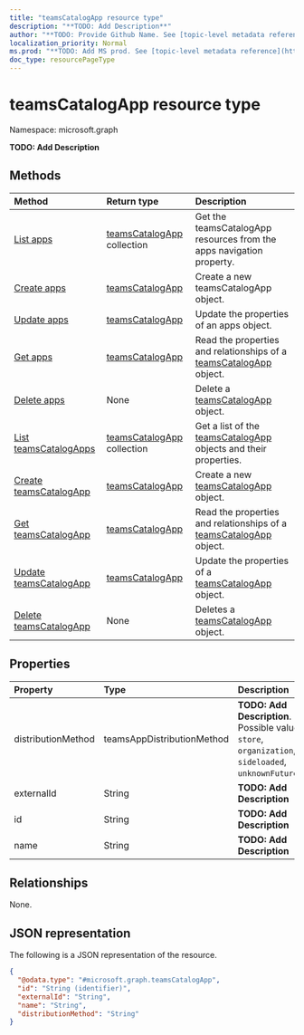 ```yaml
---
title: "teamsCatalogApp resource type"
description: "**TODO: Add Description**"
author: "**TODO: Provide Github Name. See [topic-level metadata reference](https://msgo.azurewebsites.net/add/document/guidelines/metadata.html#topic-level-metadata)**"
localization_priority: Normal
ms.prod: "**TODO: Add MS prod. See [topic-level metadata reference](https://msgo.azurewebsites.net/add/document/guidelines/metadata.html#topic-level-metadata)**"
doc_type: resourcePageType
---
```


# teamsCatalogApp resource type

Namespace: microsoft.graph

**TODO: Add Description**

## Methods
|Method|Return type|Description|
|:---|:---|:---|
|[List apps](../api/team-list-apps.md)|[teamsCatalogApp](../resources/teamscatalogapp.md) collection|Get the teamsCatalogApp resources from the apps navigation property.|
|[Create apps](../api/team-post-apps.md)|[teamsCatalogApp](../resources/teamscatalogapp.md)|Create a new teamsCatalogApp object.|
|[Update apps](../api/team-update-apps.md)|[teamsCatalogApp](../resources/teamscatalogapp.md)|Update the properties of an apps object.|
|[Get apps](../api/team-get-teamscatalogapp.md)|[teamsCatalogApp](../resources/teamscatalogapp.md)|Read the properties and relationships of a [teamsCatalogApp](../resources/teamscatalogapp.md) object.|
|[Delete apps](../api/team-delete-apps.md)|None|Delete a [teamsCatalogApp](../resources/teamscatalogapp.md) object.|
|[List teamsCatalogApps](../api/teamscatalogapp-list.md)|[teamsCatalogApp](../resources/teamscatalogapp.md) collection|Get a list of the [teamsCatalogApp](../resources/teamscatalogapp.md) objects and their properties.|
|[Create teamsCatalogApp](../api/teamscatalogapp-create.md)|[teamsCatalogApp](../resources/teamscatalogapp.md)|Create a new [teamsCatalogApp](../resources/teamscatalogapp.md) object.|
|[Get teamsCatalogApp](../api/teamscatalogapp-get.md)|[teamsCatalogApp](../resources/teamscatalogapp.md)|Read the properties and relationships of a [teamsCatalogApp](../resources/teamscatalogapp.md) object.|
|[Update teamsCatalogApp](../api/teamscatalogapp-update.md)|[teamsCatalogApp](../resources/teamscatalogapp.md)|Update the properties of a [teamsCatalogApp](../resources/teamscatalogapp.md) object.|
|[Delete teamsCatalogApp](../api/teamscatalogapp-delete.md)|None|Deletes a [teamsCatalogApp](../resources/teamscatalogapp.md) object.|

## Properties
|Property|Type|Description|
|:---|:---|:---|
|distributionMethod|teamsAppDistributionMethod|**TODO: Add Description**. Possible values are: `store`, `organization`, `sideloaded`, `unknownFutureValue`.|
|externalId|String|**TODO: Add Description**|
|id|String|**TODO: Add Description**|
|name|String|**TODO: Add Description**|

## Relationships
None.

## JSON representation
The following is a JSON representation of the resource.
<!-- {
  "blockType": "resource",
  "keyProperty": "id",
  "@odata.type": "microsoft.graph.teamsCatalogApp",
  "baseType": "",
  "openType": false
}
-->
``` json
{
  "@odata.type": "#microsoft.graph.teamsCatalogApp",
  "id": "String (identifier)",
  "externalId": "String",
  "name": "String",
  "distributionMethod": "String"
}
```

